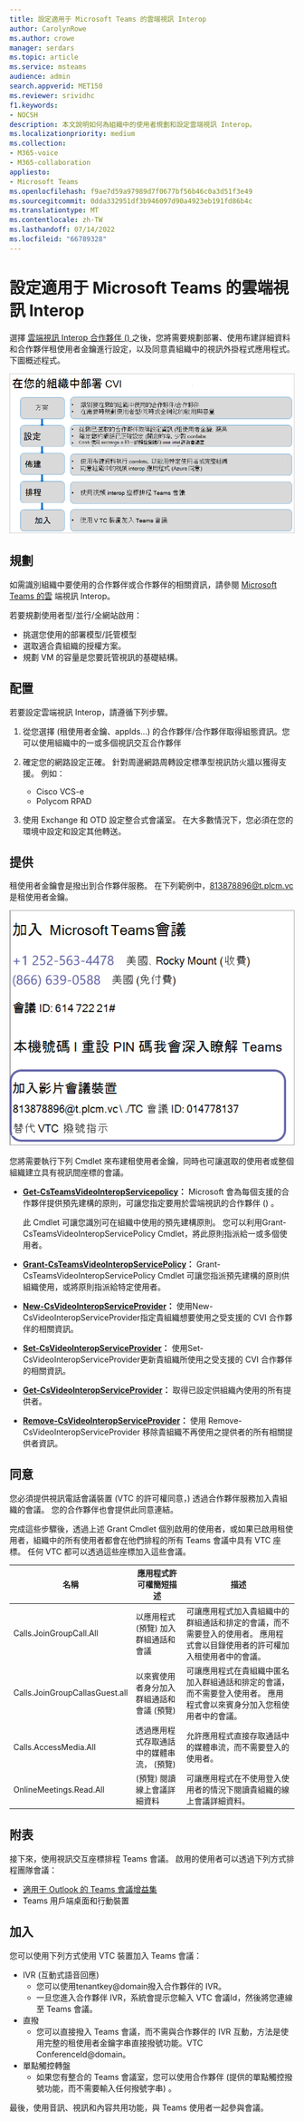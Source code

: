 ```yaml
---
title: 設定適用于 Microsoft Teams 的雲端視訊 Interop
author: CarolynRowe
ms.author: crowe
manager: serdars
ms.topic: article
ms.service: msteams
audience: admin
search.appverid: MET150
ms.reviewer: srividhc
f1.keywords:
- NOCSH
description: 本文說明如何為組織中的使用者規劃和設定雲端視訊 Interop。
ms.localizationpriority: medium
ms.collection:
- M365-voice
- M365-collaboration
appliesto:
- Microsoft Teams
ms.openlocfilehash: f9ae7d59a97989d7f0677bf56b46c0a3d51f3e49
ms.sourcegitcommit: 0dda332951df3b946097d90a4923eb191fd86b4c
ms.translationtype: MT
ms.contentlocale: zh-TW
ms.lasthandoff: 07/14/2022
ms.locfileid: "66789328"
---
```

# <a name="set-up-cloud-video-interop-for-microsoft-teams"></a>設定適用于 Microsoft Teams 的雲端視訊 Interop

選擇 [雲端視訊 Interop 合作夥伴 () ](cloud-video-interop.md)之後，您將需要規劃部署、使用布建詳細資料和合作夥伴租使用者金鑰進行設定，以及同意貴組織中的視訊外掛程式應用程式。 下圖概述程式。

![在貴組織中部署 CVI。](media/deploying-cvi.png)

## <a name="plan"></a>規劃

如需識別組織中要使用的合作夥伴或合作夥伴的相關資訊，請參閱 [Microsoft Teams 的雲](cloud-video-interop.md) 端視訊 Interop。

若要規劃使用者型/並行/全網站啟用：

- 挑選您使用的部署模型/託管模型
- 選取適合貴組織的授權方案。
- 規劃 VM 的容量是您要託管視訊的基礎結構。

## <a name="configure"></a>配置

若要設定雲端視訊 Interop，請遵循下列步驟。

1. 從您選擇 (租使用者金鑰、appIds...) 的合作夥伴/合作夥伴取得組態資訊。您可以使用組織中的一或多個視訊交互合作夥伴

2. 確定您的網路設定正確。 針對周邊網路周轉設定標準型視訊防火牆以獲得支援。 例如：
    - Cisco VCS-e
    - Polycom RPAD

3. 使用 Exchange 和 OTD 設定整合式會議室。 在大多數情況下，您必須在您的環境中設定和設定其他轉送。

## <a name="provision"></a>提供

租使用者金鑰會是撥出到合作夥伴服務。 在下列範例中，813878896@t.plcm.vc 是租使用者金鑰。

![租使用者金鑰範例。](media/tenant-key-example.png)

您將需要執行下列 Cmdlet 來布建租使用者金鑰，同時也可讓選取的使用者或整個組織建立具有視訊間座標的會議。

- **[Get-CsTeamsVideoInteropServicepolicy](/powershell/module/skype/get-csteamsvideointeropservicepolicy)：** Microsoft 會為每個支援的合作夥伴提供預先建構的原則，可讓您指定要用於雲端視訊的合作夥伴 () 。

    此 Cmdlet 可讓您識別可在組織中使用的預先建構原則。 您可以利用Grant-CsTeamsVideoInteropServicePolicy Cmdlet，將此原則指派給一或多個使用者。

- **[Grant-CsTeamsVideoInteropServicePolicy](/powershell/module/skype/grant-csteamsvideointeropservicepolicy)：** Grant-CsTeamsVideoInteropServicePolicy Cmdlet 可讓您指派預先建構的原則供組織使用，或將原則指派給特定使用者。

- **[New-CsVideoInteropServiceProvider](/powershell/module/skype/new-csvideointeropserviceprovider)：** 使用New-CsVideoInteropServiceProvider指定貴組織想要使用之受支援的 CVI 合作夥伴的相關資訊。

- **[Set-CsVideoInteropServiceProvider](/powershell/module/skype/set-csvideointeropserviceprovider)：** 使用Set-CsVideoInteropServiceProvider更新貴組織所使用之受支援的 CVI 合作夥伴的相關資訊。

- **[Get-CsVideoInteropServiceProvider](/powershell/module/skype/get-csvideointeropserviceprovider)：** 取得已設定供組織內使用的所有提供者。

- **[Remove-CsVideoInteropServiceProvider](/powershell/module/skype/remove-csvideointeropserviceprovider)：** 使用 Remove-CsVideoInteropServiceProvider 移除貴組織不再使用之提供者的所有相關提供者資訊。

## <a name="consent"></a>同意

您必須提供視訊電話會議裝置 (VTC 的許可權同意，) 透過合作夥伴服務加入貴組織的會議。 您的合作夥伴也會提供此同意連結。

完成這些步驟後，透過上述 Grant Cmdlet 個別啟用的使用者，或如果已啟用租使用者，組織中的所有使用者都會在他們排程的所有 Teams 會議中具有 VTC 座標。 任何 VTC 都可以透過這些座標加入這些會議。

|名稱|應用程式許可權簡短描述| 描述|
|---|---|---|
|Calls.JoinGroupCall.All|以應用程式 (預覽) 加入群組通話和會議|可讓應用程式加入貴組織中的群組通話和排定的會議，而不需要登入的使用者。  應用程式會以目錄使用者的許可權加入租使用者中的會議。|
|Calls.JoinGroupCallasGuest.all|以來賓使用者身分加入群組通話和會議 (預覽) |可讓應用程式在貴組織中匿名加入群組通話和排定的會議，而不需要登入使用者。  應用程式會以來賓身分加入您租使用者中的會議。|
|Calls.AccessMedia.All|透過應用程式存取通話中的媒體串流， (預覽) |允許應用程式直接存取通話中的媒體串流，而不需要登入的使用者。|
|OnlineMeetings.Read.All| (預覽) 閱讀線上會議詳細資料|可讓應用程式在不使用登入使用者的情況下閱讀貴組織的線上會議詳細資料。|

## <a name="schedule"></a>附表

接下來，使用視訊交互座標排程 Teams 會議。 啟用的使用者可以透過下列方式排程團隊會議：

- [適用于 Outlook 的 Teams 會議增益集](teams-add-in-for-outlook.md)
- Teams 用戶端桌面和行動裝置

## <a name="join"></a>加入

您可以使用下列方式使用 VTC 裝置加入 Teams 會議：

- IVR (互動式語音回應) 
  - 您可以使用tenantkey@domain撥入合作夥伴的 IVR。
  - 一旦您進入合作夥伴 IVR，系統會提示您輸入 VTC 會議Id，然後將您連線至 Teams 會議。
- 直撥
  - 您可以直接撥入 Teams 會議，而不需與合作夥伴的 IVR 互動，方法是使用完整的租使用者金鑰字串直接撥號功能。VTC ConferenceId@domain。
- 單點觸控轉盤
  - 如果您有整合的 Teams 會議室，您可以使用合作夥伴 (提供的單點觸控撥號功能，而不需要輸入任何撥號字串) 。

最後，使用音訊、視訊和內容共用功能，與 Teams 使用者一起參與會議。

